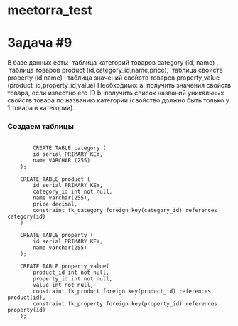 # meetorra_test

# Задача #9

В базе данных есть:
 таблица категорий товаров category (id, name) , 
 таблица товаров product (id,category_id,name,price),
 таблица свойств property (id,name) 
 таблица значений свойств товаров property_value (product_id,property_id,value)
Необходимо:
a. получить значения свойств товара, если известно его ID
b. получить список названий уникальных свойств товара по названию категории
(свойство должно быть только у 1 товара в категории).

<h3>Создаем таблицы</h3>

<pre>
    <code>
        CREATE TABLE category (
	    id serial PRIMARY KEY,
	    name VARCHAR (255)
	);

	CREATE TABLE product (
		id serial PRIMARY KEY,
		category_id int not null,
		name varchar(255),
		price decimal,
		constraint fk_category foreign key(category_id) references category(id)
	)

	CREATE TABLE property (
		id serial PRIMARY KEY,
		name varchar(255)
	);

	CREATE TABLE property_value(
		product_id int not null,
		property_id int not null,
		value int not null,
		constraint fk_product foreign key(product_id) references product(id),
		constraint fk_property foreign key(property_id) references property(id)
	);
    </code>
</pre>



